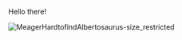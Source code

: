Hello there!

![MeagerHardtofindAlbertosaurus-size_restricted](https://github.com/robykartis/Halo-yang-disana/assets/55522784/f29af63f-ba1e-46d6-8f5e-a888746ba510)
